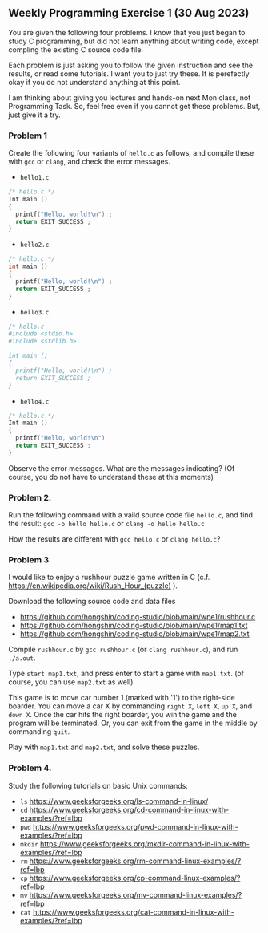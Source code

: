
## Weekly Programming Exercise 1 (30 Aug 2023)

You are given the following four problems. I know that you just began to study C programming, 
but did not learn anything about writing code, 
except compling the existing C source code file.

Each problem is just asking you to follow the given instruction and see the results, or read some tutorials.
I want you to just try these. It is perefectly okay if you do not understand anything at this point. 

I am thinking about giving you lectures and hands-on next Mon class, not Programming Task.
So, feel free even if you cannot get these problems. But, just give it a try.

### Problem 1 ###

Create the following four variants of ``hello.c`` as follows, and compile these with ``gcc`` or ``clang``, and check the error messages.

* ``hello1.c``
```C
/* hello.c */
Int main ()
{
  printf("Hello, world!\n") ;
  return EXIT_SUCCESS ;
}
```

* ``hello2.c``
```C
/* hello.c */
int main ()
{
  printf("Hello, world!\n") ;
  return EXIT_SUCCESS ;
}
```

* ``hello3.c``

```C
/* hello.c 
#include <stdio.h>
#include <stdlib.h>

int main ()
{
  printf("Hello, world!\n") ;
  return EXIT_SUCCESS ;
}
```

* ``hello4.c``
```C
/* hello.c */
Int main ()
{
  printf("Hello, world!\n") 
  return EXIT_SUCCESS ;
}
```

Observe the error messages. What are the messages indicating? 
(Of course, you do not have to understand these at this moments)

### Problem 2. ###
Run the following command with a vaild source code file ``hello.c``, and find the result:
```gcc -o hello hello.c```
or
```clang -o hello hello.c```

How the results are different with ``gcc hello.c`` or ``clang hello.c``?

### Problem 3 ###

I would like to enjoy a rushhour puzzle game written in C (c.f. https://en.wikipedia.org/wiki/Rush_Hour_(puzzle) ).

Download the following source code and data files
* https://github.com/hongshin/coding-studio/blob/main/wpe1/rushhour.c
* https://github.com/hongshin/coding-studio/blob/main/wpe1/map1.txt
* https://github.com/hongshin/coding-studio/blob/main/wpe1/map2.txt

Compile ``rushhour.c`` by ``gcc rushhour.c`` (or ``clang rushhour.c``), and run ``./a.out``.

Type ``start map1.txt``, and press enter to start a game with ``map1.txt``.
(of course, you can use ``map2.txt`` as well)

This game is to move car number 1 (marked with '1') to the right-side boarder.
You can move a car X by commanding ``right X``, ``left X``, ``up X``, and ``down X``.
Once the car hits the right boarder, you win the game and the program will be terminated.
Or, you can exit from the game in the middle by commanding ``quit``.

Play with ``map1.txt`` and ``map2.txt``, and solve these puzzles.


### Problem 4. ###
Study the following tutorials on basic Unix commands:
* ``ls`` https://www.geeksforgeeks.org/ls-command-in-linux/
* ``cd`` https://www.geeksforgeeks.org/cd-command-in-linux-with-examples/?ref=lbp
* ``pwd`` https://www.geeksforgeeks.org/pwd-command-in-linux-with-examples/?ref=lbp
* ``mkdir`` https://www.geeksforgeeks.org/mkdir-command-in-linux-with-examples/?ref=lbp
* ``rm`` https://www.geeksforgeeks.org/rm-command-linux-examples/?ref=lbp
* ``cp`` https://www.geeksforgeeks.org/cp-command-linux-examples/?ref=lbp
* ``mv`` https://www.geeksforgeeks.org/mv-command-linux-examples/?ref=lbp
* ``cat`` https://www.geeksforgeeks.org/cat-command-in-linux-with-examples/?ref=lbp
